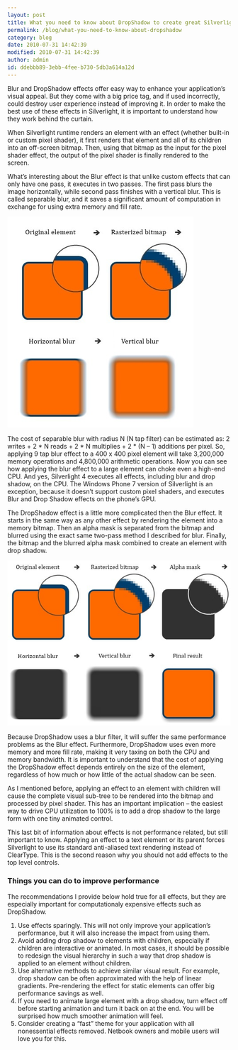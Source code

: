 ```yaml
---
layout: post
title: What you need to know about DropShadow to create great Silverlight applications
permalink: /blog/what-you-need-to-know-about-dropshadow
category: blog
date: 2010-07-31 14:42:39
modified: 2010-07-31 14:42:39
author: admin
id: ddebbb89-3ebb-4fee-b730-5db3a614a12d
---
```


Blur and DropShadow effects offer easy way to enhance your application’s visual appeal. But they come
with a big price tag, and if used incorrectly, could destroy user experience instead of improving it.
In order to make the best use of these effects in Silverlight, it is important to understand how they
work behind the curtain.

When Silverlight runtime renders an element with an effect (whether built-in or custom pixel shader),
it first renders that element and all of its children into an off-screen bitmap. Then, using that bitmap
as the input for the pixel shader effect, the output of the pixel shader is finally rendered to the screen.

What’s interesting about the Blur effect is that unlike custom effects that can only have one pass,
it executes in two passes. The first pass blurs the image horizontally, while second pass finishes with
a vertical blur. This is called separable blur, and it saves a significant amount of computation in exchange
for using extra memory and fill rate.

<img alt="blur breakdown" src="/i/2010-7-31-dropshadow/blur.jpg" width="420" />

The cost of separable blur with radius N (N tap filter) can be estimated as:
2 writes + 2 * N reads + 2 * N multiplies + 2 * (N – 1) additions per pixel. So, applying 9 tap blur effect
to a 400 x 400 pixel element will take 3,200,000 memory operations and 4,800,000 arithmetic operations. Now
you can see how applying the blur effect to a large element can choke even a high-end CPU. And yes, Silverlight 4
executes all effects, including blur and drop shadow, on the CPU. The Windows Phone 7 version of Silverlight is
an exception, because it doesn’t support custom pixel shaders, and executes Blur and Drop Shadow effects on the phone’s GPU.

The DropShadow effect is a little more complicated then the Blur effect. It starts in the same way as any other
effect by rendering the element into a memory bitmap. Then an alpha mask is separated from the bitmap and blurred
using the exact same two-pass method I described for blur. Finally, the bitmap and the blurred alpha mask combined
to create an element with drop shadow.

<img alt="shadow breakdown" src="/i/2010-7-31-dropshadow/shadow.jpg" width="583" />

Because DropShadow uses a blur filter, it will suffer the same performance problems as the Blur effect. Furthermore,
DropShadow uses even more memory and more fill rate, making it very taxing on both the CPU and memory bandwidth.
It is important to understand that the cost of applying the DropShadow effect depends entirely on the size of
the element, regardless of how much or how little of the actual shadow can be seen.

As I mentioned before, applying an effect to an element with children will cause the complete visual sub-tree
to be rendered into the bitmap and processed by pixel shader. This has an important implication – the easiest
way to drive CPU utilization to 100% is to add a drop shadow to the large form with one tiny animated control.

This last bit of information about effects is not performance related, but still important to know. Applying
an effect to a text element or its parent forces Silverlight to use its standard anti-aliased text rendering
instead of ClearType. This is the second reason why you should not add effects to the top level controls.

### Things you can do to improve performance

The recommendations I provide below hold true for all effects, but they are especially important for computationaly
expensive effects such as DropShadow.

 1. Use effects sparingly. This will not only improve your application’s performance, but it will also
    increase the impact from using them.
 2. Avoid adding drop shadow to elements with children, especially if children are interactive or animated.
    In most cases, it should be possible to redesign the visual hierarchy in such a way that drop shadow is
    applied to an element without children.
 3. Use alternative methods to achieve similar visual result. For example, drop shadow can be often
    approximated with the help of linear gradients. Pre-rendering the effect for static elements can
    offer big performance savings as well.
 4. If you need to animate large element with a drop shadow, turn effect off before starting animation
    and turn it back on at the end. You will be surprised how much smoother animation will feel.
 5. Consider creating a “fast” theme for your application with all nonessential effects removed. Netbook
    owners and mobile users will love you for this.
